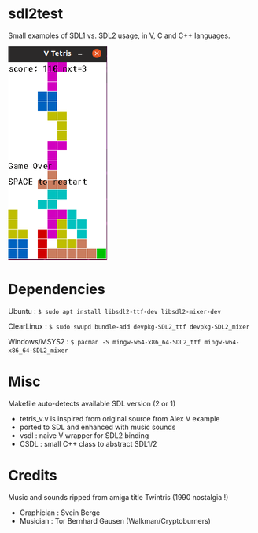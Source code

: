 # sdl2test
Small examples of SDL1 vs. SDL2 usage, in V, C and C++ languages.

<img src='https://github.com/nsauzede/sdl2test/raw/master/tetris_v.png'>

# Dependencies
Ubuntu :
`$ sudo apt install libsdl2-ttf-dev libsdl2-mixer-dev`

ClearLinux :
`$ sudo swupd bundle-add devpkg-SDL2_ttf devpkg-SDL2_mixer`

Windows/MSYS2 :
`$ pacman -S mingw-w64-x86_64-SDL2_ttf mingw-w64-x86_64-SDL2_mixer`


# Misc
Makefile auto-detects available SDL version (2 or 1)

- tetris_v.v is inspired from original source from Alex V example
- ported to SDL and enhanced with music sounds
- vsdl : naive V wrapper for SDL2 binding
- CSDL : small C++ class to abstract SDL1/2

# Credits
Music and sounds ripped from amiga title Twintris (1990 nostalgia !)
- Graphician : Svein Berge
- Musician : Tor Bernhard Gausen (Walkman/Cryptoburners)

